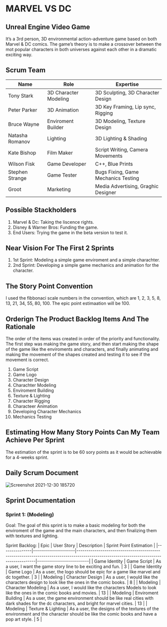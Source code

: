# MARVEL VS DC
## Unreal Engine Video Game

It’s a 3rd person, 3D environmental action-adventure game based on both Marvel & DC comics. The game’s theory is to make a crossover between the mot popular characters in both universes against each other in a dramatic exciting way. 



## Scrum Team

| Name            | Role                  | Expertise                            |
|-----------------|-----------------------|--------------------------------------|
| Tony Stark      | 3D Character Modeling | 3D Sculpting, 3D Character Design    |
| Peter Parker    | 3D Animation          | 3D Key Framing, Lip sync, Rigging    |
| Bruce Wayne     | Enviroment Builder    | 3D Modeling, Texture Design          |
| Natasha Romanov | Lighting              | 3D Lighting & Shading                |
| Kate Bishop     | Film Maker            | Script Writing, Camera Movements     |
| Wilson Fisk     | Game Developer        | C++, Blue Prints                     |
| Stephen Strange | Game Tester           | Bugs Fixing, Game Mechanics Testing  |
| Groot           | Marketing             | Media Advertising, Graghic Designer  |


## Possible Stackholders

1. Marvel & Dc: Taking the liscence rights.
2. Disney & Warner Bros: Funding the game.
3. End Users: Trying the game in the beta version to test it.

## Near Vision For The First 2 Sprints

1. 1st Sprint: Modeling a simple game enviroment and a simple charachter.
2. 2nd Sprint: Developing a simple game mechanics and animation for the character. 


## The Story Point Convention

I used the fibbonaci scale numbers in the convention, which are 1, 2, 3, 5, 8, 13, 21, 34, 55, 80, 100. 
The epic point estimaation will be 100.


## Orderign The Product Backlog Items And The Rationale

The order of the items was created in order of the priority and functionality. The first step was making the game story, and then start making the shape of the game like the enviroments and characters, and finally animating and making the movement of the shapes created and testing it to see if the movement is correct.

1. Game Script
2. Game Logo
3. Character Design
4. Charachter Modeling
5. Enviroment Building
6. Texture & Lighting
7. Character Rigging
8. Characteer Animation
9. Developing Character Mechanics
10. Mechanics Testing


## Estimating How Many Story Points Can My Team Achieve Per Sprint

The estimation of the sprint is to be 60 sory points as it would be achievable for a 4-weeks sprint.


## Daily Scrum Document

![Screenshot 2021-12-30 185720](https://user-images.githubusercontent.com/72530029/147773038-ea3be0fb-88a8-443f-a311-1859c79a902d.png)


## Sprint Documentation
### Sprint 1: (Modeling)

Goal: The goal of this sprint is to make a basic modeling for both the enviroment of the game and the main characters, and then finalizing them with textures and lighting.

Sprint Backlog:
| Epic          | User Story          | Description                                                                                                                           | Sprint Point  Estimation |
|---------------|---------------------|---------------------------------------------------------------------------------------------------------------------------------------|--------------------------|
| Game Identity | Game Script         | As a user, I want the game story line to be exciting and fun.                                                                         | 3                        |
| Game Identity | Game Logo           | As a user, the logo should be epic for a game like marvel and  dc together.                                                           | 3                        |
| Modeling      | Character Design    | As a user, I would like the characters design to look like the ones in the comic books.                                               | 8                        |
| Modeling      | Character Modeling  | As a user, I would like the characters Models to look like the ones in the comic books and movies.                                    | 13                       |
| Modeling      | Enviroment Building | As a user, the game environment should be like real cities with  dark shades for the dc characters, and bright for marvel cities.     | 13                       |
| Modeling      | Texture & Lighting  | As a user, the designs of the textures of the environment and the  character should be like the comic books and have a pop art style. | 5                        |

